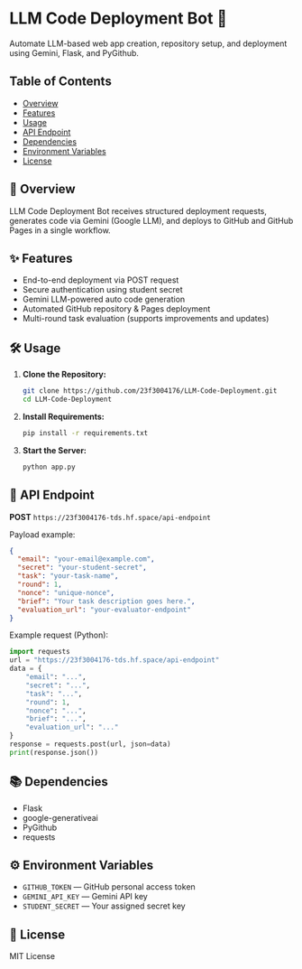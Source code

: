 # LLM Code Deployment Bot 🤖

Automate LLM-based web app creation, repository setup, and deployment using Gemini, Flask, and PyGithub.

## Table of Contents
- [Overview](#overview)
- [Features](#features)
- [Usage](#usage)
- [API Endpoint](#api-endpoint)
- [Dependencies](#dependencies)
- [Environment Variables](#environment-variables)
- [License](#license)

## 🚀 Overview
LLM Code Deployment Bot receives structured deployment requests, generates code via Gemini (Google LLM), and deploys to GitHub and GitHub Pages in a single workflow.

## ✨ Features
- End-to-end deployment via POST request
- Secure authentication using student secret
- Gemini LLM-powered auto code generation
- Automated GitHub repository & Pages deployment
- Multi-round task evaluation (supports improvements and updates)

## 🛠️ Usage
1. **Clone the Repository:**
   ```bash
   git clone https://github.com/23f3004176/LLM-Code-Deployment.git
   cd LLM-Code-Deployment
   ```
2. **Install Requirements:**
   ```bash
   pip install -r requirements.txt
   ```
3. **Start the Server:**
   ```bash
   python app.py
   ```

## 🔗 API Endpoint

**POST** `https://23f3004176-tds.hf.space/api-endpoint`

Payload example:
```json
{
  "email": "your-email@example.com",
  "secret": "your-student-secret",
  "task": "your-task-name",
  "round": 1,
  "nonce": "unique-nonce",
  "brief": "Your task description goes here.",
  "evaluation_url": "your-evaluator-endpoint"
}
```

Example request (Python):
```python
import requests
url = "https://23f3004176-tds.hf.space/api-endpoint"
data = {
    "email": "...",
    "secret": "...",
    "task": "...",
    "round": 1,
    "nonce": "...",
    "brief": "...",
    "evaluation_url": "..."
}
response = requests.post(url, json=data)
print(response.json())
```

## 📚 Dependencies
- Flask
- google-generativeai
- PyGithub
- requests

## ⚙️ Environment Variables
- `GITHUB_TOKEN` — GitHub personal access token
- `GEMINI_API_KEY` — Gemini API key
- `STUDENT_SECRET` — Your assigned secret key

## 📝 License
MIT License
